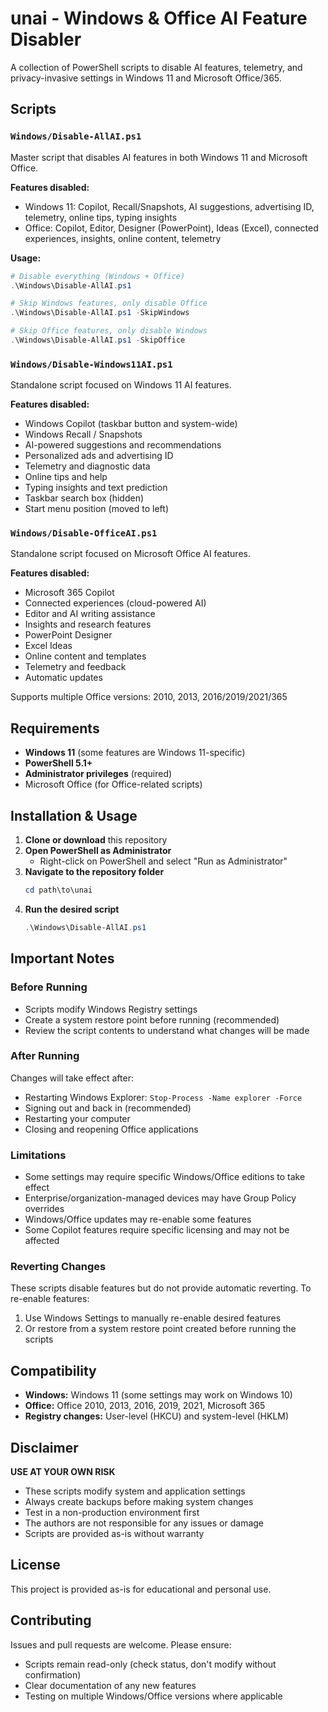 # unai - Windows & Office AI Feature Disabler

A collection of PowerShell scripts to disable AI features, telemetry, and privacy-invasive settings in Windows 11 and Microsoft Office/365.

## Scripts

### `Windows/Disable-AllAI.ps1`
Master script that disables AI features in both Windows 11 and Microsoft Office.

**Features disabled:**
- Windows 11: Copilot, Recall/Snapshots, AI suggestions, advertising ID, telemetry, online tips, typing insights
- Office: Copilot, Editor, Designer (PowerPoint), Ideas (Excel), connected experiences, insights, online content, telemetry

**Usage:**
```powershell
# Disable everything (Windows + Office)
.\Windows\Disable-AllAI.ps1

# Skip Windows features, only disable Office
.\Windows\Disable-AllAI.ps1 -SkipWindows

# Skip Office features, only disable Windows
.\Windows\Disable-AllAI.ps1 -SkipOffice
```

### `Windows/Disable-Windows11AI.ps1`
Standalone script focused on Windows 11 AI features.

**Features disabled:**
- Windows Copilot (taskbar button and system-wide)
- Windows Recall / Snapshots
- AI-powered suggestions and recommendations
- Personalized ads and advertising ID
- Telemetry and diagnostic data
- Online tips and help
- Typing insights and text prediction
- Taskbar search box (hidden)
- Start menu position (moved to left)

### `Windows/Disable-OfficeAI.ps1`
Standalone script focused on Microsoft Office AI features.

**Features disabled:**
- Microsoft 365 Copilot
- Connected experiences (cloud-powered AI)
- Editor and AI writing assistance
- Insights and research features
- PowerPoint Designer
- Excel Ideas
- Online content and templates
- Telemetry and feedback
- Automatic updates

Supports multiple Office versions: 2010, 2013, 2016/2019/2021/365

## Requirements

- **Windows 11** (some features are Windows 11-specific)
- **PowerShell 5.1+**
- **Administrator privileges** (required)
- Microsoft Office (for Office-related scripts)

## Installation & Usage

1. **Clone or download** this repository
2. **Open PowerShell as Administrator**
   - Right-click on PowerShell and select "Run as Administrator"
3. **Navigate to the repository folder**
   ```powershell
   cd path\to\unai
   ```
4. **Run the desired script**
   ```powershell
   .\Windows\Disable-AllAI.ps1
   ```

## Important Notes

### Before Running
- Scripts modify Windows Registry settings
- Create a system restore point before running (recommended)
- Review the script contents to understand what changes will be made

### After Running
Changes will take effect after:
- Restarting Windows Explorer: `Stop-Process -Name explorer -Force`
- Signing out and back in (recommended)
- Restarting your computer
- Closing and reopening Office applications

### Limitations
- Some settings may require specific Windows/Office editions to take effect
- Enterprise/organization-managed devices may have Group Policy overrides
- Windows/Office updates may re-enable some features
- Some Copilot features require specific licensing and may not be affected

### Reverting Changes
These scripts disable features but do not provide automatic reverting. To re-enable features:
1. Use Windows Settings to manually re-enable desired features
2. Or restore from a system restore point created before running the scripts

## Compatibility

- **Windows:** Windows 11 (some settings may work on Windows 10)
- **Office:** Office 2010, 2013, 2016, 2019, 2021, Microsoft 365
- **Registry changes:** User-level (HKCU) and system-level (HKLM)

## Disclaimer

**USE AT YOUR OWN RISK**

- These scripts modify system and application settings
- Always create backups before making system changes
- Test in a non-production environment first
- The authors are not responsible for any issues or damage
- Scripts are provided as-is without warranty

## License

This project is provided as-is for educational and personal use.

## Contributing

Issues and pull requests are welcome. Please ensure:
- Scripts remain read-only (check status, don't modify without confirmation)
- Clear documentation of any new features
- Testing on multiple Windows/Office versions where applicable
